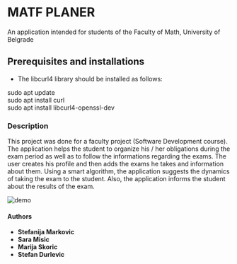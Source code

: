 # MATF PLANER

An application intended for students of the Faculty of Math, University of Belgrade

## Prerequisites and installations


-   The libcurl4 library should be installed as follows:

sudo apt update <br>
sudo apt install curl <br>
sudo apt install libcurl4-openssl-dev <br>



### Description
This project was done for a faculty project (Software Development course). The application helps the student to organize his / her obligations during the exam period as well as to follow the informations regarding the exams. The user creates his profile and then adds the exams he takes and information about them. Using a smart algorithm, the application suggests the dynamics of taking the exam to the student. Also, the application informs the student about the results of the exam. 


![demo](https://gitlab.com/matf-bg-ac-rs/course-rs/projects-2021-2022/15-Matf-Planer/-/blob/8202e9436ff3e2cac8690d555648e8061a9e3132/matf-planer.png)

#### Authors
-   **Stefanija Markovic**
-   **Sara Misic**
-   **Marija Skoric**
-   **Stefan Durlevic**

